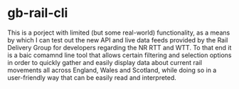 # gb-rail-cli

This is a porject with limited (but some real-world) functionality, as a means by which I can test out the new API and live data feeds provided by the Rail Delivery Group for developers regarding the NR RTT and WTT. To that end it is a baic comamnd line tool that allows certain filtering and selection options in order to quickly gather and easily display data about current rail movements all across England, Wales and Scotland, while doing so in a user-friendly way that can be easily read and interpreted. 
